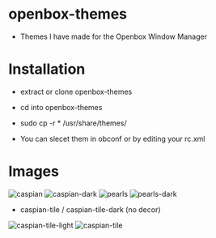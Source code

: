 # openbox-themes
  - Themes I have made for the Openbox Window Manager

# Installation
  - extract or clone openbox-themes

  - cd into openbox-themes

  - sudo cp -r * /usr/share/themes/

  - You can slecet them in obconf or by editing your rc.xml

# Images
![caspian](https://user-images.githubusercontent.com/29465624/27514790-7f6ce124-5949-11e7-8d58-a059c0508e87.png)
![caspian-dark](https://user-images.githubusercontent.com/29465624/27514799-b87a6478-5949-11e7-832a-31462008b0cb.png)
![pearls](https://user-images.githubusercontent.com/29465624/27514821-03cce5ae-594a-11e7-9a2a-1c0a5fffec56.png)
![pearls-dark](https://user-images.githubusercontent.com/29465624/27514823-0dffa5de-594a-11e7-8d5d-d4c7cdddb1fe.png)

  - caspian-tile / caspian-tile-dark (no decor)

![caspian-tile-light](https://user-images.githubusercontent.com/29465624/27514807-d6882a90-5949-11e7-9adf-1589d0cd69f7.png)
![caspian-tile](https://user-images.githubusercontent.com/29465624/27514810-dded6c1e-5949-11e7-89fe-2f5f7a4a6503.png)
